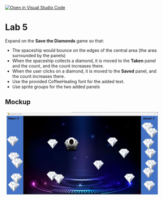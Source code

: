 [![Open in Visual Studio Code](https://classroom.github.com/assets/open-in-vscode-c66648af7eb3fe8bc4f294546bfd86ef473780cde1dea487d3c4ff354943c9ae.svg)](https://classroom.github.com/online_ide?assignment_repo_id=10263989&assignment_repo_type=AssignmentRepo)
# Lab 5

Expand on the **Save the Diamonds** game so that:
- The spaceship would bounce on the edges of the central area (the area surrounded by the panels)
- When the spaceship collects a diamond, it is moved to the **Taken** panel and the count, and the count increases there.
- When the user clicks on a diamond, it is moved to the **Saved** panel, and the count increases there.
- Use the provided CoffeeHealing font for the added text.
- Use sprite groups for the two added panels

## Mockup
![](mockup.jpg)

